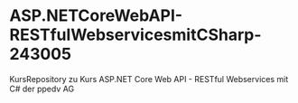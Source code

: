 # ASP.NETCoreWebAPI-RESTfulWebservicesmitCSharp-243005
KursRepository zu Kurs ASP.NET Core Web API - RESTful Webservices mit C# der ppedv AG
